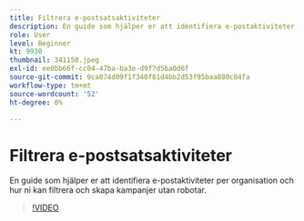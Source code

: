 ```yaml
---
title: Filtrera e-postsatsaktiviteter
description: En guide som hjälper er att identifiera e-postaktiviteter per organisation och hur ni kan filtrera och skapa kampanjer utan robotar.
role: User
level: Beginner
kt: 9930
thumbnail: 341158.jpeg
exl-id: ee0bb66f-cc04-47ba-ba3e-d9f7d5ba0d6f
source-git-commit: 9ca074d09f1f340f81d4bb2d53f95baa880c84fa
workflow-type: tm+mt
source-wordcount: '52'
ht-degree: 0%

---
```


# Filtrera e-postsatsaktiviteter

En guide som hjälper er att identifiera e-postaktiviteter per organisation och hur ni kan filtrera och skapa kampanjer utan robotar.

>[!VIDEO](https://video.tv.adobe.com/v/341158/?quality=12&learn=on)
